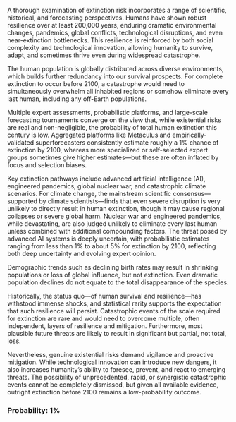 A thorough examination of extinction risk incorporates a range of scientific, historical, and forecasting perspectives. Humans have shown robust resilience over at least 200,000 years, enduring dramatic environmental changes, pandemics, global conflicts, technological disruptions, and even near-extinction bottlenecks. This resilience is reinforced by both social complexity and technological innovation, allowing humanity to survive, adapt, and sometimes thrive even during widespread catastrophe.

The human population is globally distributed across diverse environments, which builds further redundancy into our survival prospects. For complete extinction to occur before 2100, a catastrophe would need to simultaneously overwhelm all inhabited regions or somehow eliminate every last human, including any off-Earth populations.

Multiple expert assessments, probabilistic platforms, and large-scale forecasting tournaments converge on the view that, while existential risks are real and non-negligible, the probability of total human extinction this century is low. Aggregated platforms like Metaculus and empirically-validated superforecasters consistently estimate roughly a 1% chance of extinction by 2100, whereas more specialized or self-selected expert groups sometimes give higher estimates—but these are often inflated by focus and selection biases.

Key extinction pathways include advanced artificial intelligence (AI), engineered pandemics, global nuclear war, and catastrophic climate scenarios. For climate change, the mainstream scientific consensus—supported by climate scientists—finds that even severe disruption is very unlikely to directly result in human extinction, though it may cause regional collapses or severe global harm. Nuclear war and engineered pandemics, while devastating, are also judged unlikely to eliminate every last human unless combined with additional compounding factors. The threat posed by advanced AI systems is deeply uncertain, with probabilistic estimates ranging from less than 1% to about 5% for extinction by 2100, reflecting both deep uncertainty and evolving expert opinion.

Demographic trends such as declining birth rates may result in shrinking populations or loss of global influence, but not extinction. Even dramatic population declines do not equate to the total disappearance of the species.

Historically, the status quo—of human survival and resilience—has withstood immense shocks, and statistical rarity supports the expectation that such resilience will persist. Catastrophic events of the scale required for extinction are rare and would need to overcome multiple, often independent, layers of resilience and mitigation. Furthermore, most plausible future threats are likely to result in significant but partial, not total, loss.

Nevertheless, genuine existential risks demand vigilance and proactive mitigation. While technological innovation can introduce new dangers, it also increases humanity’s ability to foresee, prevent, and react to emerging threats. The possibility of unprecedented, rapid, or synergistic catastrophic events cannot be completely dismissed, but given all available evidence, outright extinction before 2100 remains a low-probability outcome.

### Probability: 1%